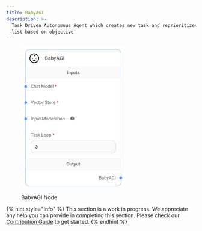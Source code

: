 ```yaml
---
title: BabyAGI
description: >-
  Task Driven Autonomous Agent which creates new task and reprioritizes task
  list based on objective
---
```



<figure><img src="/assets/image (14) (1) (1) (1) (1) (1) (1).png" alt="" width="275"><figcaption><p>BabyAGI Node</p></figcaption></figure>

{% hint style="info" %}
This section is a work in progress. We appreciate any help you can provide in completing this section. Please check our [Contribution Guide](broken-reference) to get started.
{% endhint %}
